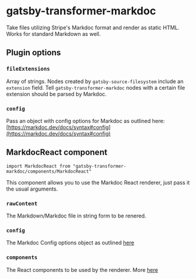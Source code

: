 # gatsby-transformer-markdoc

Take files utilizing Stripe's Markdoc format and render as static HTML. Works for standard Markdown as well.

## Plugin options

### `fileExtensions`

Array of strings. Nodes created by `gatsby-source-filesystem` include an `extension` field. Tell `gatsby-transformer-markdoc` nodes with a certain file extension should be parsed by Markdoc.

### `config`

Pass an object with config options for Markdoc as outlined here: [https://markdoc.dev/docs/syntax#config](https://markdoc.dev/docs/syntax#config)

## MarkdocReact component

```
import MarkdocReact from "gatsby-transformer-markdoc/components/MarkdocReact"
```

This component allows you to use the Markdoc React renderer, just pass it the usual arguments.

### `rawContent`

The Markdown/Markdoc file in string form to be renered.

### `config`

The Markdoc Config options object as outlined [here](https://markdoc.dev/docs/syntax#config)

### `components`

The React components to be used by the renderer. More [here](https://markdoc.dev/docs/render#react)
